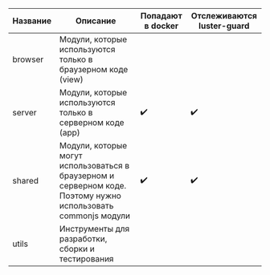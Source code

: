 | Название | Описание | Попадают в docker | Отслеживаются luster-guard |
|---|---|---|---|
| browser | Модули, которые используются только в браузерном коде (view) | | |
| server | Модули, которые используются только в серверном коде (app) | :heavy_check_mark: | :heavy_check_mark: |
| shared | Модули, которые могут использоваться в браузерном и серверном коде. Поэтому нужно использовать commonjs модули | :heavy_check_mark: | :heavy_check_mark: |
| utils | Инструменты для разработки, сборки и тестирования | | | 
